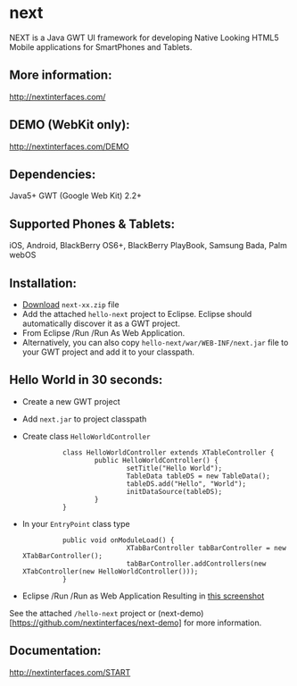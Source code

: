 next
====

NEXT is a Java GWT UI framework for developing Native Looking HTML5 Mobile applications for SmartPhones and Tablets. 

More information:
-----------------

http://nextinterfaces.com/


DEMO (WebKit only):
-------------------

http://nextinterfaces.com/DEMO
 
Dependencies:
-------------

Java5+
GWT (Google Web Kit) 2.2+


Supported Phones & Tablets:
---------------------------

iOS, Android, BlackBerry OS6+, BlackBerry PlayBook, Samsung Bada, Palm webOS
   
	
Installation:
-------------

* [Download](http://nextinterfaces.com/download) `next-xx.zip` file 
* Add the attached `hello-next` project to Eclipse. Eclipse should automatically discover it as a GWT project.
* From Eclipse /Run /Run As Web Application.
* Alternatively, you can also copy `hello-next/war/WEB-INF/next.jar` file to your GWT project and add it to your classpath.

Hello World in 30 seconds:
--------------------------

* Create a new GWT project
* Add `next.jar` to project classpath
* Create class `HelloWorldController`

				class HelloWorldController extends XTableController {
						public HelloWorldController() {
								setTitle("Hello World");
								TableData tableDS = new TableData();
								tableDS.add("Hello", "World");
								initDataSource(tableDS);
						}
				}
      
* In your `EntryPoint` class type

				public void onModuleLoad() {
								XTabBarController tabBarController = new XTabBarController();
								tabBarController.addControllers(new XTabController(new HelloWorldController()));
				}

      
* Eclipse /Run /Run as Web Application
      Resulting in [this screenshot](http://goo.gl/fFQXY)

See the attached `/hello-next` project or (next-demo)[https://github.com/nextinterfaces/next-demo] for more information.


Documentation:
--------------

http://nextinterfaces.com/START
 